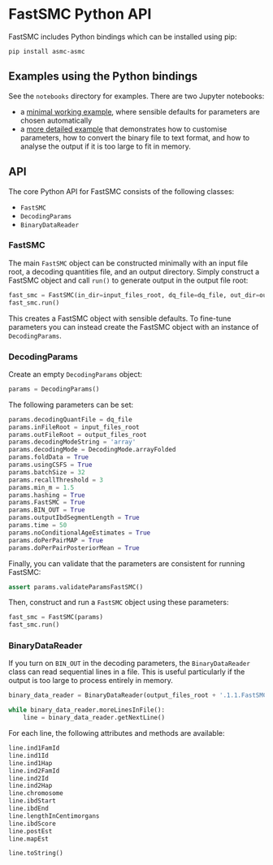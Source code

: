 # FastSMC Python API

FastSMC includes Python bindings which can be installed using pip:

```
pip install asmc-asmc
```

## Examples using the Python bindings

See the `notebooks` directory for examples.
There are two Jupyter notebooks:
- a [minimal working example](notebooks/fastsmc-minimal.ipynb), where sensible defaults for parameters are chosen automatically
- a [more detailed example](notebooks/fastsmc.ipynb) that demonstrates how to customise parameters, how to convert the binary file to text format, and how to analyse the output if it is too large to fit in memory.

## API

The core Python API for FastSMC consists of the following classes:
- `FastSMC`
- `DecodingParams`
- `BinaryDataReader`

### FastSMC

The main `FastSMC` object can be constructed minimally with an input file root, a decoding quantities file, and an output directory.
Simply construct a FastSMC object and call `run()` to generate output in the output file root:

```python
fast_smc = FastSMC(in_dir=input_files_root, dq_file=dq_file, out_dir=output_files_root)
fast_smc.run()
```

This creates a FastSMC object with sensible defaults.
To fine-tune parameters you can instead create the FastSMC object with an instance of `DecodingParams`.

### DecodingParams

Create an empty `DecodingParams` object:

```python
params = DecodingParams()
```

The following parameters can be set:

```python
params.decodingQuantFile = dq_file
params.inFileRoot = input_files_root
params.outFileRoot = output_files_root
params.decodingModeString = 'array'
params.decodingMode = DecodingMode.arrayFolded
params.foldData = True
params.usingCSFS = True
params.batchSize = 32
params.recallThreshold = 3
params.min_m = 1.5
params.hashing = True
params.FastSMC = True
params.BIN_OUT = True
params.outputIbdSegmentLength = True
params.time = 50
params.noConditionalAgeEstimates = True
params.doPerPairMAP = True
params.doPerPairPosteriorMean = True
```

Finally, you can validate that the parameters are consistent for running FastSMC:

```python
assert params.validateParamsFastSMC()
```

Then, construct and run a `FastSMC` object using these parameters:

```python
fast_smc = FastSMC(params)
fast_smc.run()
```

### BinaryDataReader

If you turn on `BIN_OUT` in the decoding parameters, the `BinaryDataReader` class can read sequential lines in a file.
This is useful particularly if the output is too large to process entirely in memory.

```python
binary_data_reader = BinaryDataReader(output_files_root + '.1.1.FastSMC.bibd.gz')

while binary_data_reader.moreLinesInFile():
    line = binary_data_reader.getNextLine()
```

For each line, the following attributes and methods are available:

```python
line.ind1FamId
line.ind1Id
line.ind1Hap
line.ind2FamId
line.ind2Id
line.ind2Hap
line.chromosome
line.ibdStart
line.ibdEnd
line.lengthInCentimorgans
line.ibdScore
line.postEst
line.mapEst

line.toString()
```
